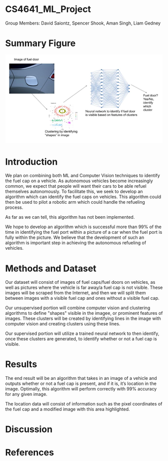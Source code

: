 # CS4641_ML_Project

Group Members: David Saiontz, Spencer Shook, Aman Singh, Liam Gedney

# Summary Figure

![](projectSummary.jpg)

# Introduction
We plan on combining both ML and Computer Vision techniques to identify the fuel cap on a vehicle.  As autonomous vehicles become increasingly common, we expect that people will want their cars to be able refuel themselves autonomously.  To facilitate this, we seek to develop an algorithm which can identify the fuel caps on vehicles.  This algorithm could then be used to pilot a robotic arm which could handle the refueling process.  

As far as we can tell, this algorithm has not been implemented.

We hope to develop an algorithm which is successful more than 99% of the time in identifying the fuel port within a picture of a car when the fuel port is fully within the picture.  We believe that the development of such an algorithm is important step in achieving the autonomous refueling of vehicles.  

# Methods and Dataset

Our dataset will consist of images of fuel caps/fuel doors on vehicles, as well as pictures where the vehicle is far away/a fuel cap is not visible. These images will be scraped from the Internet, and then we will split them between images with a visible fuel cap and ones without a visible fuel cap.

Our unsupervised portion will combine computer vision and clustering algorithms to define "shapes" visible in the imagee, or prominent features of images. These clusters will be created by identifying lines in the image with computer vision and creating clusters using these lines.

Our supervised portion will utilize a trained neural network to then identify, once these clusters are generated, to identify whether or not a fuel cap is visible.

# Results 

The end result will be an algorithm that takes in an image of a vehicle and outputs whether or not a fuel cap is present, and if it is, it’s location in the image. Optimally, this algorithm will perform correctly with 99% accuracy for any given image.

The location data will consist of information such as the pixel coordinates of the fuel cap and a modified image with this area highlighted.

# Discussion

# References
